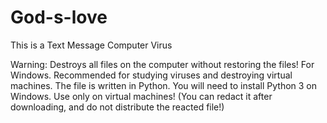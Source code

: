 # God-s-love
This is a Text Message Computer Virus

Warning:
Destroys all files on the computer without restoring the files!
For Windows. Recommended for studying viruses and destroying virtual machines. 
The file is written in Python. You will need to install Python 3 on Windows.
Use only on virtual machines!
(You can redact it after downloading, and do not distribute the reacted file!)
